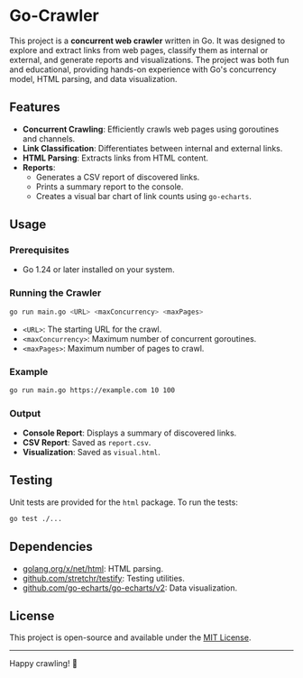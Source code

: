 # Go-Crawler

This project is a **concurrent web crawler** written in Go. It was designed to explore and extract links from web pages, classify them as internal or external, and generate reports and visualizations. The project was both fun and educational, providing hands-on experience with Go's concurrency model, HTML parsing, and data visualization.

## Features

- **Concurrent Crawling**: Efficiently crawls web pages using goroutines and channels.
- **Link Classification**: Differentiates between internal and external links.
- **HTML Parsing**: Extracts links from HTML content.
- **Reports**:
    - Generates a CSV report of discovered links.
    - Prints a summary report to the console.
    - Creates a visual bar chart of link counts using `go-echarts`.

## Usage

### Prerequisites

- Go 1.24 or later installed on your system.

### Running the Crawler

```bash
go run main.go <URL> <maxConcurrency> <maxPages>
```

- `<URL>`: The starting URL for the crawl.
- `<maxConcurrency>`: Maximum number of concurrent goroutines.
- `<maxPages>`: Maximum number of pages to crawl.

### Example

```bash
go run main.go https://example.com 10 100
```

### Output

- **Console Report**: Displays a summary of discovered links.
- **CSV Report**: Saved as `report.csv`.
- **Visualization**: Saved as `visual.html`.

## Testing

Unit tests are provided for the `html` package. To run the tests:

```bash
go test ./...
```

## Dependencies

- [golang.org/x/net/html](https://pkg.go.dev/golang.org/x/net/html): HTML parsing.
- [github.com/stretchr/testify](https://pkg.go.dev/github.com/stretchr/testify): Testing utilities.
- [github.com/go-echarts/go-echarts/v2](https://pkg.go.dev/github.com/go-echarts/go-echarts/v2): Data visualization.

## License

This project is open-source and available under the [MIT License](LICENSE).

---
Happy crawling! 🚀